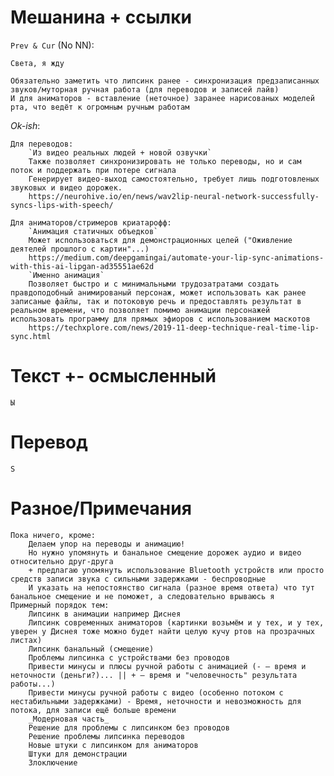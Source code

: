 # Мешанина + ссылки

`Prev & Cur` (No NN):

	Света, я жду

	Обязательно заметить что липсинк ранее - синхронизация предзаписанных звуков/муторная ручная работа (для переводов и записей лайв)
	И для аниматоров - вставление (неточное) заранее нарисованых моделей рта, что ведёт к огромным ручным работам


_Ok-ish_:

	Для переводов:
		`Из видео реальных людей + новой озвучки`
		Также позволяет синхронизировать не только переводы, но и сам поток и поддержать при потере сигнала
		Генерирует видео-выход самостоятельно, требует лишь подготовленых звуковых и видео дорожек.
		https://neurohive.io/en/news/wav2lip-neural-network-successfully-syncs-lips-with-speech/

	Для аниматоров/стримеров криатарофф:
		`Анимация статичных объедков`
		Может использоваться для демонстрационных целей ("Оживление деятелей прошлого с картин"...)
		https://medium.com/deepgamingai/automate-your-lip-sync-animations-with-this-ai-lipgan-ad35551ae62d
		`Именно анимация`
		Позволяет быстро и с минимальными трудозатратами создать правдоподобный анимированый персонаж, может использовать как ранее записаные файлы, так и потоковую речь и предоставлять результат в реальном времени, что позволяет помимо анимации персонажей использовать программу для прямых эфиоров с использованием маскотов
		https://techxplore.com/news/2019-11-deep-technique-real-time-lip-sync.html

# Текст +- осмысленный

	Ы

# Перевод

	S

# Разное/Примечания

	Пока ничего, кроме:
		Делаем упор на переводы и анимацию!
		Но нужно упомянуть и банальное смещение дорожек аудио и видео относительно друг-друга
		+ предлагаю упомянуть использование Bluetooth устройств или просто средств записи звука с сильными задержками - беспроводные
		И указать на непостоянство сигнала (разное время ответа) что тут банальное смещение и не поможет, а следовательно врываюсь я
	Примерный порядок тем:
		Липсинк в анимации например Диснея
		Липсинк современных аниматоров (картинки возьмём и у тех, и у тех, уверен у Диснея тоже можно будет найти целую кучу ртов на прозрачных листах)
		Липсинк банальный (смещение)
		Проблемы липсинка с устройствами без проводов
		Привести минусы и плюсы ручной работы с анимацией (- — время и неточности (деньги?)... || + — время и "человечность" результата работы...)
		Привести минусы ручной работы с видео (особенно потоком с нестабильными задержками) - Время, неточности и невозможность для потока, для записи ещё больше времени
		_Модерновая часть_
		Решение для проблемы с липсинком без проводов
		Решение проблемы липсинка переводов
		Новые штуки с липсинком для аниматоров
		Штуки для демонстрации
		Злоключение

